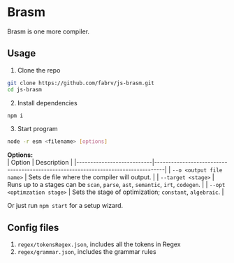 # Brasm
Brasm is one more compiler.

## Usage
1. Clone the repo
```bash
git clone https://github.com/fabrv/js-brasm.git
cd js-brasm
```
2. Install dependencies
```bash
npm i
```
3. Start program
```bash
node -r esm <filename> [options]
```
**Options:**  
| Option                    | Description                                                                      |
|---------------------------|----------------------------------------------------------------------------------|
| `--o <output file name>`    | Sets de file where the compiler will output.                                     |
| `--target <stage>`          | Runs up to a stages can be `scan`, `parse`, `ast`, `semantic`, `irt`, `codegen`. |
| `--opt <optimzation stage>` | Sets the stage of optimization; `constant`, `algebraic`.                         |
  
Or just run `npm start` for a setup wizard.
## Config files
1. `regex/tokensRegex.json`, includes all the tokens in Regex
2. `regex/grammar.json`, includes the grammar rules